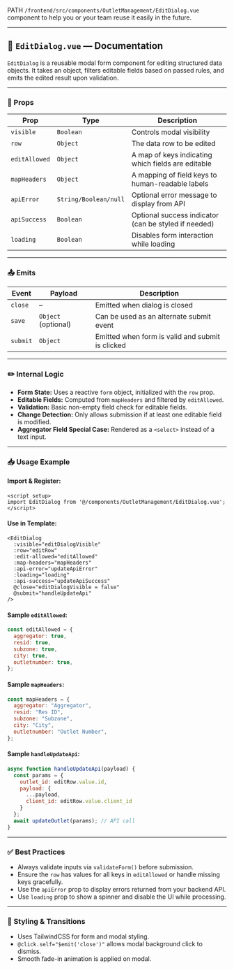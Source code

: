 PATH `/frontend/src/components/OutletManagement/EditDialog.vue` component to help you or your team reuse it easily in the future.

---

## 🧾 `EditDialog.vue` — Documentation

`EditDialog` is a reusable modal form component for editing structured data objects. It takes an object, filters editable fields based on passed rules, and emits the edited result upon validation.

---

### 🔧 Props

| Prop          | Type                  | Description                                          |
| ------------- | --------------------- | ---------------------------------------------------- |
| `visible`     | `Boolean`             | Controls modal visibility                            |
| `row`         | `Object`              | The data row to be edited                            |
| `editAllowed` | `Object`              | A map of keys indicating which fields are editable   |
| `mapHeaders`  | `Object`              | A mapping of field keys to human-readable labels     |
| `apiError`    | `String/Boolean/null` | Optional error message to display from API           |
| `apiSuccess`  | `Boolean`             | Optional success indicator (can be styled if needed) |
| `loading`     | `Boolean`             | Disables form interaction while loading              |

---

### 📤 Emits

| Event    | Payload             | Description                                      |
| -------- | ------------------- | ------------------------------------------------ |
| `close`  | –                   | Emitted when dialog is closed                    |
| `save`   | `Object` (optional) | Can be used as an alternate submit event         |
| `submit` | `Object`            | Emitted when form is valid and submit is clicked |

---

### ✏️ Internal Logic

* **Form State:** Uses a reactive `form` object, initialized with the `row` prop.
* **Editable Fields:** Computed from `mapHeaders` and filtered by `editAllowed`.
* **Validation:** Basic non-empty field check for editable fields.
* **Change Detection:** Only allows submission if at least one editable field is modified.
* **Aggregator Field Special Case:** Rendered as a `<select>` instead of a text input.

---

### 📥 Usage Example

#### Import & Register:

```vue
<script setup>
import EditDialog from '@/components/OutletManagement/EditDialog.vue';
</script>
```

#### Use in Template:

```vue
<EditDialog
  :visible="editDialogVisible"
  :row="editRow"
  :edit-allowed="editAllowed"
  :map-headers="mapHeaders"
  :api-error="updateApiError"
  :loading="loading"
  :api-success="updateApiSuccess"
  @close="editDialogVisible = false"
  @submit="handleUpdateApi"
/>
```

#### Sample `editAllowed`:

```js
const editAllowed = {
  aggregator: true,
  resid: true,
  subzone: true,
  city: true,
  outletnumber: true,
};
```

#### Sample `mapHeaders`:

```js
const mapHeaders = {
  aggregator: "Aggregator",
  resid: "Res ID",
  subzone: "Subzone",
  city: "City",
  outletnumber: "Outlet Number",
};
```

#### Sample `handleUpdateApi`:

```js
async function handleUpdateApi(payload) {
  const params = {
    outlet_id: editRow.value.id,
    payload: {
      ...payload,
      client_id: editRow.value.client_id
    }
  };
  await updateOutlet(params); // API call
}
```

---

### ✅ Best Practices

* Always validate inputs via `validateForm()` before submission.
* Ensure the `row` has values for all keys in `editAllowed` or handle missing keys gracefully.
* Use the `apiError` prop to display errors returned from your backend API.
* Use `loading` prop to show a spinner and disable the UI while processing.

---

### 🎨 Styling & Transitions

* Uses TailwindCSS for form and modal styling.
* `@click.self="$emit('close')"` allows modal background click to dismiss.
* Smooth fade-in animation is applied on modal.

